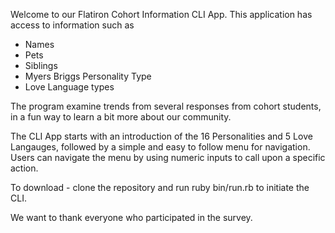 Welcome to our Flatiron Cohort Information CLI App. This application has access to information such as

- Names
- Pets
- Siblings
- Myers Briggs Personality Type
- Love Language types

The program examine trends from several responses from cohort students, in a fun way to learn a bit more about our community.

The CLI App starts with an introduction of the 16 Personalities and 5 Love Langauges, followed by a simple and easy to follow menu for navigation. Users can navigate the menu by using numeric inputs to call upon a specific action.

To download - clone the repository and run ruby bin/run.rb to initiate the CLI.

We want to thank everyone who participated in the survey.
